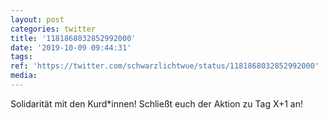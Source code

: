 ```yaml
---
layout: post
categories: twitter
title: '1181868032852992000'
date: '2019-10-09 09:44:31'
tags: 
ref: 'https://twitter.com/schwarzlichtwue/status/1181868032852992000'
media:
---
```

Solidarität mit den Kurd\*innen! Schließt euch der Aktion zu Tag X+1 an!